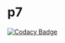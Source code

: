 # p7
[![Codacy Badge](https://api.codacy.com/project/badge/Grade/d4a41f9368c246d29255016878a4e044)](https://app.codacy.com/app/Giildo/p7?utm_source=github.com&utm_medium=referral&utm_content=Giildo/p7&utm_campaign=Badge_Grade_Dashboard)
